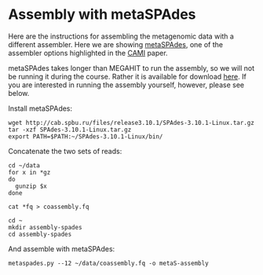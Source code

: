 # Assembly with metaSPAdes

Here are the instructions for assembling the metagenomic data with a different assembler. Here we are showing [metaSPAdes](https://www.ncbi.nlm.nih.gov/pubmed/28298430), one of the  assembler options highlighted in the [CAMI](https://www.biorxiv.org/content/early/2017/01/09/099127) paper.

metaSPAdes takes longer than MEGAHIT to run the assembly, so we will not be running it during the course. Rather it is available for download [here](LINK). If you are interested in running the assembly yourself, however, please see below.

Install metaSPAdes:

```
wget http://cab.spbu.ru/files/release3.10.1/SPAdes-3.10.1-Linux.tar.gz
tar -xzf SPAdes-3.10.1-Linux.tar.gz
export PATH=$PATH:~/SPAdes-3.10.1-Linux/bin/
```

Concatenate the two sets of reads:

```
cd ~/data
for x in *gz
do
  gunzip $x
done

cat *fq > coassembly.fq

cd ~
mkdir assembly-spades
cd assembly-spades
```

And assemble with metaSPAdes:

```
metaspades.py --12 ~/data/coassembly.fq -o metaS-assembly
```
